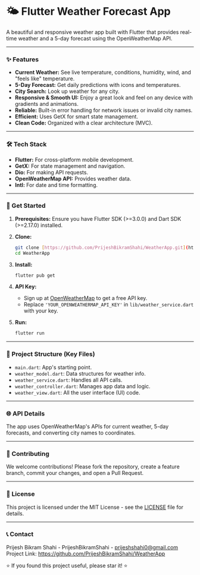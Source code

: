 # 🌤️ Flutter Weather Forecast App

A beautiful and responsive weather app built with Flutter that provides real-time weather and a 5-day forecast using the OpenWeatherMap API.

---

### ✨ Features

* **Current Weather:** See live temperature, conditions, humidity, wind, and "feels like" temperature.
* **5-Day Forecast:** Get daily predictions with icons and temperatures.
* **City Search:** Look up weather for any city.
* **Responsive & Smooth UI:** Enjoy a great look and feel on any device with gradients and animations.
* **Reliable:** Built-in error handling for network issues or invalid city names.
* **Efficient:** Uses GetX for smart state management.
* **Clean Code:** Organized with a clear architecture (MVC).

---

### 🛠️ Tech Stack

* **Flutter:** For cross-platform mobile development.
* **GetX:** For state management and navigation.
* **Dio:** For making API requests.
* **OpenWeatherMap API:** Provides weather data.
* **Intl:** For date and time formatting.

---

### 🚀 Get Started

1.  **Prerequisites:** Ensure you have Flutter SDK (>=3.0.0) and Dart SDK (>=2.17.0) installed.

2.  **Clone:**

    ```bash
    git clone [https://github.com/PrijeshBikramShahi/WeatherApp.git](https://github.com/PrijeshBikramShahi/WeatherApp.git)
    cd WeatherApp
    ```

3.  **Install:**

    ```bash
    flutter pub get
    ```

4.  **API Key:**

    * Sign up at [OpenWeatherMap](https://openweathermap.org/) to get a free API key.
    * Replace `'YOUR_OPENWEATHERMAP_API_KEY'` in `lib/weather_service.dart` with your key.

5.  **Run:**

    ```bash
    flutter run
    ```

---

### 📁 Project Structure (Key Files)

* `main.dart`: App's starting point.
* `weather_model.dart`: Data structures for weather info.
* `weather_service.dart`: Handles all API calls.
* `weather_controller.dart`: Manages app data and logic.
* `weather_view.dart`: All the user interface (UI) code.

---

### 🌐 API Details

The app uses OpenWeatherMap's APIs for current weather, 5-day forecasts, and converting city names to coordinates.

---

### 🤝 Contributing

We welcome contributions! Please fork the repository, create a feature branch, commit your changes, and open a Pull Request.

---

### 📄 License

This project is licensed under the MIT License - see the [LICENSE](LICENSE) file for details.

---


### 📞 Contact

Prijesh Bikram Shahi - PrijeshBikramShahi - prijeshshahi0@gmail.com
Project Link: https://github.com/PrijeshBikramShahi/WeatherApp

⭐ If you found this project useful, please star it! ⭐
